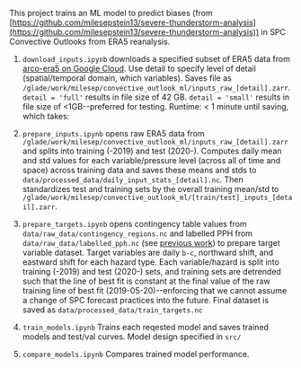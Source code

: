 This project trains an ML model to predict biases (from [https://github.com/milesepstein13/severe-thunderstorm-analysis](https://github.com/milesepstein13/severe-thunderstorm-analysis)) in SPC Convective Outlooks from ERA5 reanalysis.

1) `download_inputs.ipynb` downloads a specified subset of ERA5 data from [arco-era5 on Google Cloud](https://github.com/google-research/arco-era5). Use detail to specify level of detail (spatial/temporal domain, which variables). Saves file as `/glade/work/milesep/convective_outlook_ml/inputs_raw_[detail].zarr`. `detail = 'full'` results in file size of 42 GB. `detail = 'small'` results in file size of <1GB--preferred for testing. Runtime: < 1 minute until saving, which takes: 

2) `prepare_inputs.ipynb` opens raw ERA5 data from `/glade/work/milesep/convective_outlook_ml/inputs_raw_[detail].zarr` and splits into training (-2019) and test (2020-). Computes daily mean and std values for each variable/pressure level (across all of time and space) across training data and saves these means and stds to `data/processed_data/daily_input_stats_[detail].nc`. Then standardizes test and training sets by the overall training mean/std to `/glade/work/milesep/convective_outlook_ml/[train/test]_inputs_[detail].zarr`.

3) `prepare_targets.ipynb` opens contingency table values from `data/raw_data/contingency_regions.nc` and labelled PPH from `data/raw_data/labelled_pph.nc` (see [previous work](https://github.com/milesepstein13/severe-thunderstorm-analysis)) to prepare target variable dataset. Target variables are daily `b-c`, northward shift, and eastward shift for each hazard type. Each variable/hazard is split into training (-2019) and test (2020-) sets, and training sets are detrended such that the line of best fit is constant at the final value of the raw training line of best fit (2019-05-20)--enforcing that we cannot assume a change of SPC forecast practices into the future. Final dataset is saved as `data/processed_data/train_targets.nc`

4) `train_models.ipynb` Trains each reqested model and saves trained models and test/val curves. Model design specified in `src/`

5) `compare_models.ipynb` Compares trained model performance.